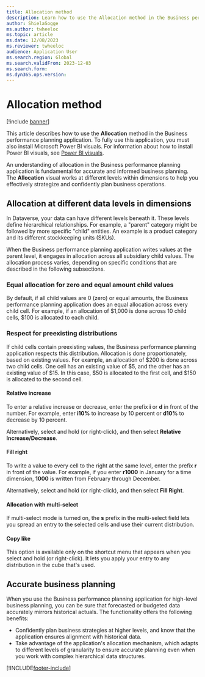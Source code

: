 ```yaml
---
title: Allocation method
description: Learn how to use the Allocation method in the Business performance planning application, including outlines on how allocation applies at different data levels.
author: ShielaSogge
ms.author: twheeloc
ms.topic: article
ms.date: 12/08/2023
ms.reviewer: twheeloc
audience: Application User
ms.search.region: Global
ms.search.validFrom: 2023-12-03
ms.search.form: 
ms.dyn365.ops.version: 
---
```


# Allocation method

[!include [banner](../includes/banner.md)]

This article describes how to use the **Allocation** method in the Business performance planning application. To fully use this application, you must also install Microsoft Power BI visuals. For information about how to install Power BI visuals, see [Power BI visuals](/power-bi/developer/visuals).

An understanding of allocation in the Business performance planning application is fundamental for accurate and informed business planning. The **Allocation** visual works at different levels within dimensions to help you effectively strategize and confidently plan business operations.

## Allocation at different data levels in dimensions

In Dataverse, your data can have different levels beneath it. These levels define hierarchical relationships. For example, a "parent" category might be followed by more specific "child" entities. An example is a product category and its different stockkeeping units (SKUs).

When the Business performance planning application writes values at the parent level, it engages in allocation across all subsidiary child values. The allocation process varies, depending on specific conditions that are described in the following subsections.

### Equal allocation for zero and equal amount child values

By default, if all child values are 0 (zero) or equal amounts, the Business performance planning application does an equal allocation across every child cell. For example, if an allocation of $1,000 is done across 10 child cells, $100 is allocated to each child.

### Respect for preexisting distributions

If child cells contain preexisting values, the Business performance planning application respects this distribution. Allocation is done proportionately, based on existing values. For example, an allocation of $200 is done across two child cells. One cell has an existing value of $5, and the other has an existing value of $15. In this case, $50 is allocated to the first cell, and $150 is allocated to the second cell.

#### Relative increase

To enter a relative increase or decrease, enter the prefix **i** or **d** in front of the number. For example, enter **i10%** to increase by 10 percent or **d10%** to decrease by 10 percent.

Alternatively, select and hold (or right-click), and then select **Relative Increase/Decrease**.

#### Fill right

To write a value to every cell to the right at the same level, enter the prefix **r** in front of the value. For example, if you enter **r1000** in January for a time dimension, **1000** is written from February through December.

Alternatively, select and hold (or right-click), and then select **Fill Right**.

#### Allocation with multi-select

If multi-select mode is turned on, the **s** prefix in the multi-select field lets you spread an entry to the selected cells and use their current distribution.

#### Copy like

This option is available only on the shortcut menu that appears when you select and hold (or right-click). It lets you apply your entry to any distribution in the cube that's used.

## Accurate business planning

When you use the Business performance planning application for high-level business planning, you can be sure that forecasted or budgeted data accurately mirrors historical actuals. The functionality offers the following benefits:

- Confidently plan business strategies at higher levels, and know that the application ensures alignment with historical data.
- Take advantage of the application's allocation mechanism, which adapts to different levels of granularity to ensure accurate planning even when you work with complex hierarchical data structures.

[!INCLUDE[footer-include](../../includes/footer-banner.md)]
